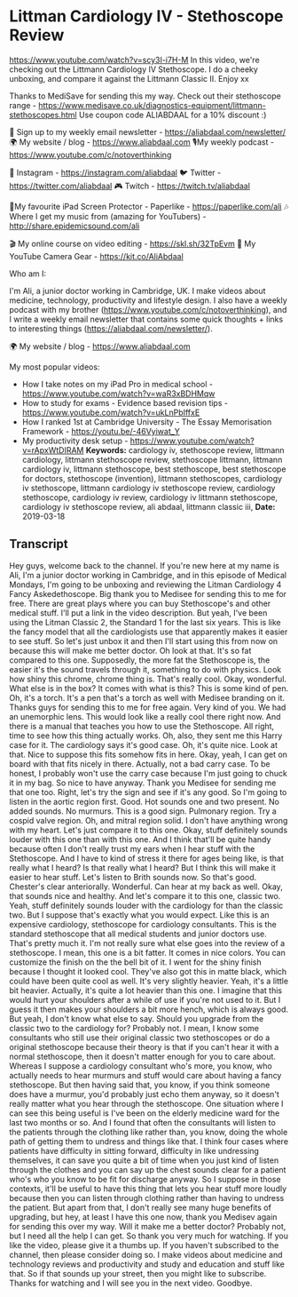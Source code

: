 # Littman Cardiology IV - Stethoscope Review
https://www.youtube.com/watch?v=scy3I-i7H-M
In this video, we're checking out the Littmann Cardiology IV Stethoscope. I do a cheeky unboxing, and compare it against the Littmann Classic II. Enjoy xx

Thanks to MediSave for sending this my way. Check out their stethoscope range - https://www.medisave.co.uk/diagnostics-equipment/littmann-stethoscopes.html
Use coupon code ALIABDAAL for a 10% discount :)

💌 Sign up to my weekly email newsletter - https://aliabdaal.com/newsletter/
🌍 My website / blog - https://www.aliabdaal.com 
🎙My weekly podcast - https://www.youtube.com/c/notoverthinking 

📸 Instagram - https://instagram.com/aliabdaal
🐦 Twitter - https://twitter.com/aliabdaal
🎮 Twitch - https://twitch.tv/aliabdaal

📝My favourite iPad Screen Protector - Paperlike - https://paperlike.com/ali
🎶 Where I get my music from (amazing for YouTubers) - http://share.epidemicsound.com/ali

🎬 My online course on video editing - https://skl.sh/32TpEvm
🎥 My YouTube Camera Gear - https://kit.co/AliAbdaal

Who am I:

I'm Ali, a junior doctor working in Cambridge, UK. I make videos about medicine, technology, productivity and lifestyle design. I also have a weekly podcast with my brother (https://www.youtube.com/c/notoverthinking), and I write a weekly email newsletter that contains some quick thoughts + links to interesting things (https://aliabdaal.com/newsletter/).

🌍 My website / blog - https://www.aliabdaal.com  

My most popular videos:

- How I take notes on my iPad Pro in medical school - https://www.youtube.com/watch?v=waR3xBDHMqw
- How to study for exams - Evidence based revision tips - https://www.youtube.com/watch?v=ukLnPbIffxE
- How I ranked 1st at Cambridge University - The Essay Memorisation Framework - https://youtu.be/-46Vyiwat_Y
- My productivity desk setup - https://www.youtube.com/watch?v=rApxWtDIRAM
**Keywords:** cardiology iv, stethoscope review, littmann cardiology, littmann stethoscope review, stethoscope littmann, littmann cardiology iv, littmann stethoscope, best stethoscope, best stethoscope for doctors, stethoscope (invention), littmann stethoscopes, cardiology iv stethoscope, littmann cardiology iv stethoscope review, cardiology stethoscope, cardiology iv review, cardiology iv littmann stethoscope, cardiology iv stethoscope review, ali abdaal, littmann classic iii, 
**Date:** 2019-03-18

## Transcript
 Hey guys, welcome back to the channel. If you're new here at my name is Ali, I'm a junior doctor working in Cambridge, and in this episode of Medical Mondays, I'm going to be unboxing and reviewing the Litman Cardiology 4 Fancy Askedethoscope. Big thank you to Medisee for sending this to me for free. There are great plays where you can buy Stethoscope's and other medical stuff. I'll put a link in the video description. But yeah, I've been using the Litman Classic 2, the Standard 1 for the last six years. This is like the fancy model that all the cardiologists use that apparently makes it easier to see stuff. So let's just unbox it and then I'll start using this from now on because this will make me better doctor. Oh look at that. It's so fat compared to this one. Supposedly, the more fat the Stethoscope is, the easier it's the sound travels through it, something to do with physics. Look how shiny this chrome, chrome thing is. That's really cool. Okay, wonderful. What else is in the box? It comes with what is this? This is some kind of pen. Oh, it's a torch. It's a pen that's a torch as well with Medisee branding on it. Thanks guys for sending this to me for free again. Very kind of you. We had an unemorphic lens. This would look like a really cool there right now. And there is a manual that teaches you how to use the Stethoscope. All right, time to see how this thing actually works. Oh, also, they sent me this Harry case for it. The cardiology says it's good case. Oh, it's quite nice. Look at that. Nice to suppose this fits somehow fits in here. Okay, yeah, I can get on board with that fits nicely in there. Actually, not a bad carry case. To be honest, I probably won't use the carry case because I'm just going to chuck it in my bag. So nice to have anyway. Thank you Medisee for sending me that one too. Right, let's try the sign and see if it's any good. So I'm going to listen in the aortic region first. Good. Hot sounds one and two present. No added sounds. No murmurs. This is a good sign. Pulmonary region. Try a cospid valve region. Oh, and mitral region solid. I don't have anything wrong with my heart. Let's just compare it to this one. Okay, stuff definitely sounds louder with this one than with this one. And I think that'll be quite handy because often I don't really trust my ears when I hear stuff with the Stethoscope. And I have to kind of stress it there for ages being like, is that really what I heard? Is that really what I heard? But I think this will make it easier to hear stuff. Let's listen to Brith sounds now. So that's good. Chester's clear anteriorally. Wonderful. Can hear at my back as well. Okay, that sounds nice and healthy. And let's compare it to this one, classic two. Yeah, stuff definitely sounds louder with the cardiology for than the classic two. But I suppose that's exactly what you would expect. Like this is an expensive cardiology, stethoscope for cardiology consultants. This is the standard stethoscope that all medical students and junior doctors use. That's pretty much it. I'm not really sure what else goes into the review of a stethoscope. I mean, this one is a bit fatter. It comes in nice colors. You can customize the finish on the the bell bit of it. I went for the shiny finish because I thought it looked cool. They've also got this in matte black, which could have been quite cool as well. It's very slightly heavier. Yeah, it's a little bit heavier. Actually, it's quite a lot heavier than this one. I imagine that this would hurt your shoulders after a while of use if you're not used to it. But I guess it then makes your shoulders a bit more hench, which is always good. But yeah, I don't know what else to say. Should you upgrade from the classic two to the cardiology for? Probably not. I mean, I know some consultants who still use their original classic two stethoscopes or do a original stethoscope because their theory is that if you can't hear it with a normal stethoscope, then it doesn't matter enough for you to care about. Whereas I suppose a cardiology consultant who's more, you know, who actually needs to hear murmurs and stuff would care about having a fancy stethoscope. But then having said that, you know, if you think someone does have a murmur, you'd probably just echo them anyway, so it doesn't really matter what you hear through the stethoscope. One situation where I can see this being useful is I've been on the elderly medicine ward for the last two months or so. And I found that often the consultants will listen to the patients through the clothing like rather than, you know, doing the whole path of getting them to undress and things like that. I think four cases where patients have difficulty in sitting forward, difficulty in like undressing themselves, it can save you quite a bit of time when you just kind of listen through the clothes and you can say up the chest sounds clear for a patient who's who you know to be fit for discharge anyway. So I suppose in those contexts, it'll be useful to have this thing that lets you hear stuff more loudly because then you can listen through clothing rather than having to undress the patient. But apart from that, I don't really see many huge benefits of upgrading, but hey, at least I have this one now, thank you Medisev again for sending this over my way. Will it make me a better doctor? Probably not, but I need all the help I can get. So thank you very much for watching. If you like the video, please give it a thumbs up. If you haven't subscribed to the channel, then please consider doing so. I make videos about medicine and technology reviews and productivity and study and education and stuff like that. So if that sounds up your street, then you might like to subscribe. Thanks for watching and I will see you in the next video. Goodbye.
